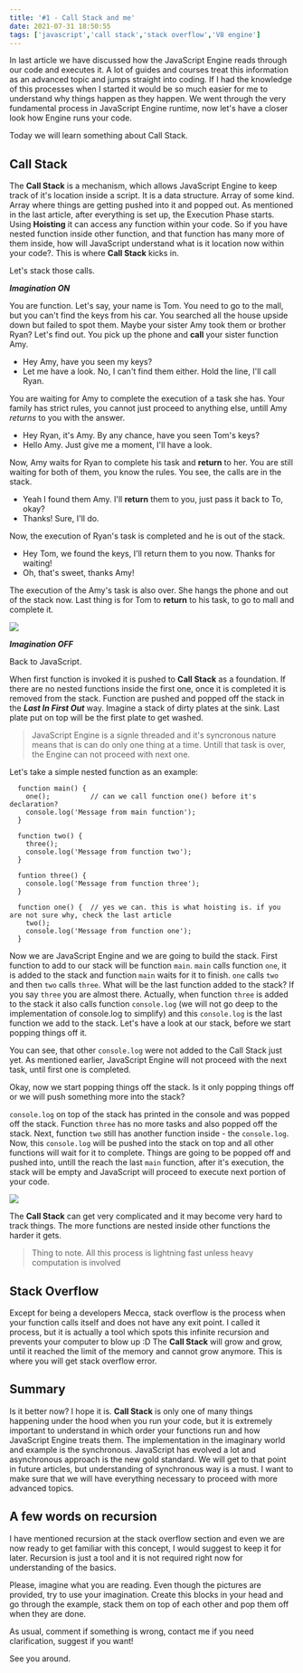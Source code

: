 ```yaml
---
title: '#1 - Call Stack and me'
date: 2021-07-31 18:50:55
tags: ['javascript','call stack','stack overflow','V8 engine']
---
```


In last article we have discussed how the JavaScript Engine reads through our code and executes it. A lot of guides and courses treat this information as an advanced topic and jumps straight into coding. If I had the knowledge of this processes when I started it would be so much easier for me to understand why things happen as they happen. We went through the very fundamental process in JavaScript Engine runtime, now let's have a closer look how Engine runs your code. 

Today we will learn something about Call Stack.

## Call Stack

The **Call Stack** is a mechanism, which allows JavaScript Engine to keep track of it's location inside a script. It is a data structure. Array of some kind. Array where things are getting pushed into it and popped out. 
As mentioned in the last article, after everything is set up, the Execution Phase starts. Using **Hoisting** it can access any function within your code. So if you have nested function inside other function, and that function has many more of them inside, how will JavaScript understand what is it location now within your code?. This is where **Call Stack** kicks in. 

Let's stack those calls.

***Imagination ON***

You are function. Let's say, your name is Tom. You need to go to the mall, but you can't find the keys from his car. You searched all the house upside down but failed to spot them. Maybe your sister Amy took them or brother Ryan? Let's find out. You pick up the phone and **call** your sister function Amy.

- Hey Amy, have you seen my keys?
- Let me have a look. No, I can't find them either. Hold the line, I'll call Ryan.

You are waiting for Amy to complete the execution of a task she has. Your family has strict rules, you cannot just proceed to anything else, untill Amy *returns* to you with the answer.

- Hey Ryan, it's Amy. By any chance, have you seen Tom's keys?
- Hello Amy. Just give me a moment, I'll have a look. 

Now, Amy waits for Ryan to complete his task and **return** to her. You are still waiting for both of them, you know the rules. You see, the calls are in the stack.

- Yeah I found them Amy. I'll **return** them to you, just pass it back to To, okay?
- Thanks! Sure, I'll do.

Now, the execution of Ryan's task is completed and he is out of the stack.

- Hey Tom, we found the keys, I'll return them to you now. Thanks for waiting!
- Oh, that's sweet, thanks Amy!

The execution of the Amy's task is also over. She hangs the phone and out of the stack now. Last thing is for Tom to **return** to his task,  to go to mall and complete it.

<img src="../../../../images/stack-of-calls.gif">

***Imagination OFF***

Back to JavaScript. 

When first function is invoked it is pushed to **Call Stack** as a foundation. If there are no nested functions inside the first one, once it is completed it is removed from the stack. Function are pushed and popped off the stack in the ***Last In First Out*** way. Imagine a stack of dirty plates at the sink. Last plate put on top will be the first plate to get washed.

>JavaScript Engine is a signle threaded and it's syncronous nature means that is can do only one thing at a time. Untill that task is over, the Engine can not proceed with next one.

Let's take a simple nested function as an example:

```
  function main() {
    one();          // can we call function one() before it's declaration? 
    console.log('Message from main function');
  }

  function two() {
    three();
    console.log('Message from function two');
  }

  funtion three() {
    console.log('Message from function three');
  }

  function one() {  // yes we can. this is what hoisting is. if you are not sure why, check the last article
    two();
    console.log('Message from function one');
  }
```

Now we are JavaScript Engine and we are going to build the stack. First function to add to our stack will be function `main`. `main` calls function `one`, it is added to the stack and function `main` waits for it to finish. `one` calls `two` and then `two` calls `three`. What will be the last function added to the stack? 
If you say `three` you are almost there. Actually, when function `three` is added to the stack it also calls function `console.log` (we will not go deep to the implementation of console.log to simplify) and this `console.log` is the last function we add to the stack. Let's have a look at our stack, before we start popping things off it.

You can see, that other `console.log` were not added to the Call Stack just yet. As mentioned earlier, JavaScript Engine will not proceed with the next task, until first one is completed.

Okay, now we start popping things off the stack. Is it only popping things off or we will push something more into the stack?

`console.log` on top of the stack has printed in the console and was popped off the stack. Function `three` has no more tasks and also popped off the stack. Next, function `two` still has another function inside - the `console.log`. Now, this `console.log` will be pushed into the stack on top and all other functions will wait for it to complete. Things are going to be popped off and pushed into, untill the reach the last `main` function, after it's execution, the stack will be empty and JavaScript will proceed to execute next portion of your code.

<img src="../../../../images/example-stack.gif">

The **Call Stack** can get very complicated and it may become very hard to track things. The more functions are nested inside other functions the harder it gets. 

> Thing to note. All this process is lightning fast unless heavy computation is involved

## Stack Overflow

Except for being a developers Mecca, stack overflow is the process when your function calls itself and does not have any exit point. I called it process, but it is actually a tool which spots this infinite recursion and prevents your computer to blow up :D The **Call Stack** will grow and grow, until it reached the limit of the memory and cannot grow anymore. This is where you will get stack overflow error.

## Summary

Is it better now? I hope it is. **Call Stack** is only one of many things happening under the hood when you run your code, but it is extremely important to understand in which order your functions run and how JavaScript Engine treats them.
The implementation in the imaginary world and example is the synchronous. JavaScript has evolved a lot and asynchronous approach is the new gold standard. We will get to that point in future articles, but understanding of synchronous way is a must. I want to make sure that we will have everything necessary to proceed with more advanced topics.

## A few words on recursion

I have mentioned recursion at the stack overflow section and even we are now ready to get familiar with this concept, I would suggest to keep it for later. Recursion is just a tool and it is not required right now for understanding of the basics.

Please, imagine what you are reading. Even though the pictures are provided, try to use your imagination. Create this blocks in your head and go through the example, stack them on top of each other and pop them off when they are done.

As usual, comment if something is wrong, contact me if you need clarification, suggest if you want!

See you around.

